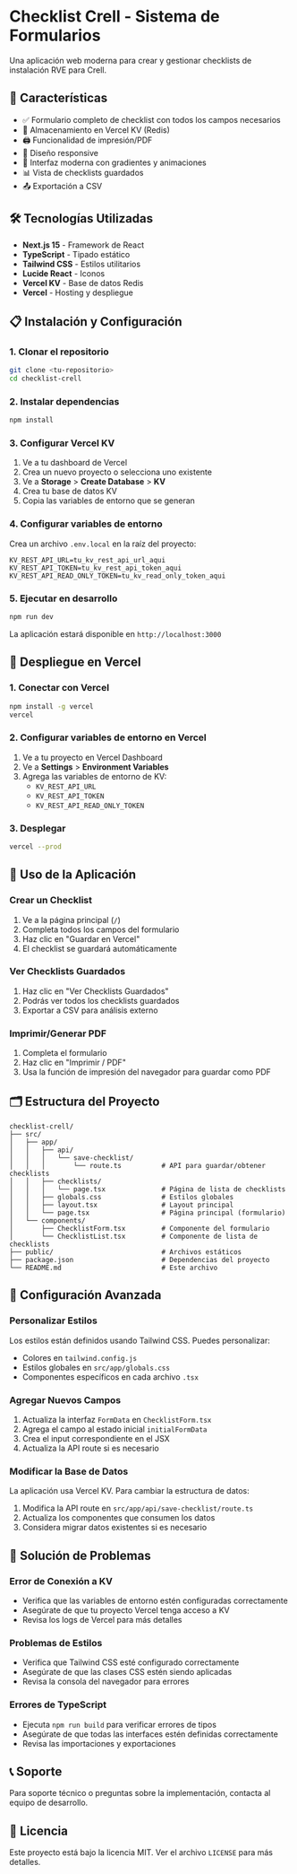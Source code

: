 # Checklist Crell - Sistema de Formularios

Una aplicación web moderna para crear y gestionar checklists de instalación RVE para Crell.

## 🚀 Características

- ✅ Formulario completo de checklist con todos los campos necesarios
- 💾 Almacenamiento en Vercel KV (Redis)
- 🖨️ Funcionalidad de impresión/PDF
- 📱 Diseño responsive
- 🎨 Interfaz moderna con gradientes y animaciones
- 📊 Vista de checklists guardados
- 📤 Exportación a CSV

## 🛠️ Tecnologías Utilizadas

- **Next.js 15** - Framework de React
- **TypeScript** - Tipado estático
- **Tailwind CSS** - Estilos utilitarios
- **Lucide React** - Iconos
- **Vercel KV** - Base de datos Redis
- **Vercel** - Hosting y despliegue

## 📋 Instalación y Configuración

### 1. Clonar el repositorio

```bash
git clone <tu-repositorio>
cd checklist-crell
```

### 2. Instalar dependencias

```bash
npm install
```

### 3. Configurar Vercel KV

1. Ve a tu dashboard de Vercel
2. Crea un nuevo proyecto o selecciona uno existente
3. Ve a **Storage** > **Create Database** > **KV**
4. Crea tu base de datos KV
5. Copia las variables de entorno que se generan

### 4. Configurar variables de entorno

Crea un archivo `.env.local` en la raíz del proyecto:

```env
KV_REST_API_URL=tu_kv_rest_api_url_aqui
KV_REST_API_TOKEN=tu_kv_rest_api_token_aqui
KV_REST_API_READ_ONLY_TOKEN=tu_kv_read_only_token_aqui
```

### 5. Ejecutar en desarrollo

```bash
npm run dev
```

La aplicación estará disponible en `http://localhost:3000`

## 🚀 Despliegue en Vercel

### 1. Conectar con Vercel

```bash
npm install -g vercel
vercel
```

### 2. Configurar variables de entorno en Vercel

1. Ve a tu proyecto en Vercel Dashboard
2. Ve a **Settings** > **Environment Variables**
3. Agrega las variables de entorno de KV:
   - `KV_REST_API_URL`
   - `KV_REST_API_TOKEN`
   - `KV_REST_API_READ_ONLY_TOKEN`

### 3. Desplegar

```bash
vercel --prod
```

## 📱 Uso de la Aplicación

### Crear un Checklist

1. Ve a la página principal (`/`)
2. Completa todos los campos del formulario
3. Haz clic en "Guardar en Vercel"
4. El checklist se guardará automáticamente

### Ver Checklists Guardados

1. Haz clic en "Ver Checklists Guardados"
2. Podrás ver todos los checklists guardados
3. Exportar a CSV para análisis externo

### Imprimir/Generar PDF

1. Completa el formulario
2. Haz clic en "Imprimir / PDF"
3. Usa la función de impresión del navegador para guardar como PDF

## 🗂️ Estructura del Proyecto

```
checklist-crell/
├── src/
│   ├── app/
│   │   ├── api/
│   │   │   └── save-checklist/
│   │   │       └── route.ts          # API para guardar/obtener checklists
│   │   ├── checklists/
│   │   │   └── page.tsx              # Página de lista de checklists
│   │   ├── globals.css               # Estilos globales
│   │   ├── layout.tsx                # Layout principal
│   │   └── page.tsx                  # Página principal (formulario)
│   └── components/
│       ├── ChecklistForm.tsx         # Componente del formulario
│       └── ChecklistList.tsx         # Componente de lista de checklists
├── public/                           # Archivos estáticos
├── package.json                      # Dependencias del proyecto
└── README.md                         # Este archivo
```

## 🔧 Configuración Avanzada

### Personalizar Estilos

Los estilos están definidos usando Tailwind CSS. Puedes personalizar:

- Colores en `tailwind.config.js`
- Estilos globales en `src/app/globals.css`
- Componentes específicos en cada archivo `.tsx`

### Agregar Nuevos Campos

1. Actualiza la interfaz `FormData` en `ChecklistForm.tsx`
2. Agrega el campo al estado inicial `initialFormData`
3. Crea el input correspondiente en el JSX
4. Actualiza la API route si es necesario

### Modificar la Base de Datos

La aplicación usa Vercel KV. Para cambiar la estructura de datos:

1. Modifica la API route en `src/app/api/save-checklist/route.ts`
2. Actualiza los componentes que consumen los datos
3. Considera migrar datos existentes si es necesario

## 🐛 Solución de Problemas

### Error de Conexión a KV

- Verifica que las variables de entorno estén configuradas correctamente
- Asegúrate de que tu proyecto Vercel tenga acceso a KV
- Revisa los logs de Vercel para más detalles

### Problemas de Estilos

- Verifica que Tailwind CSS esté configurado correctamente
- Asegúrate de que las clases CSS estén siendo aplicadas
- Revisa la consola del navegador para errores

### Errores de TypeScript

- Ejecuta `npm run build` para verificar errores de tipos
- Asegúrate de que todas las interfaces estén definidas correctamente
- Revisa las importaciones y exportaciones

## 📞 Soporte

Para soporte técnico o preguntas sobre la implementación, contacta al equipo de desarrollo.

## 📄 Licencia

Este proyecto está bajo la licencia MIT. Ver el archivo `LICENSE` para más detalles.